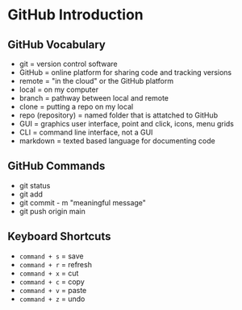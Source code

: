 # GitHub Introduction

## GitHub Vocabulary
- git = version control software
- GitHub = online platform for sharing code and tracking versions
- remote = "in the cloud" or the GitHub platform
- local = on my computer
- branch = pathway between local and remote
- clone = putting a repo on my local
- repo (repository) = named folder that is attatched to GitHub
- GUI = graphics user interface, point and click, icons, menu grids
- CLI = command line interface, not a GUI
- markdown = texted based language for documenting code


## GitHub Commands
- git status
- git add <file-name>
- git commit - m "meaningful message"
- git push origin main

## Keyboard Shortcuts
- `command + s` = save
- `command + r` = refresh
- `command + x` = cut
- `command + c` = copy
- `command + v` = paste
- `command + z` = undo